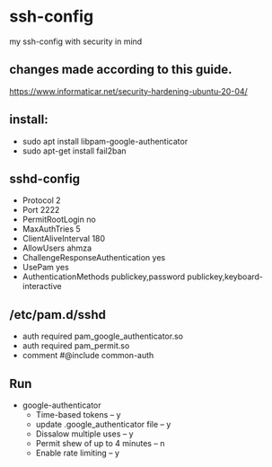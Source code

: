 # ssh-config
my ssh-config with security in mind

## changes made according to this guide.
https://www.informaticar.net/security-hardening-ubuntu-20-04/

## install:
* sudo apt install libpam-google-authenticator
* sudo apt-get install fail2ban

## sshd-config
* Protocol 2
* Port 2222
* PermitRootLogin no
* MaxAuthTries 5
* ClientAliveInterval 180
* AllowUsers ahmza
* ChallengeResponseAuthentication yes
* UsePam yes
* AuthenticationMethods publickey,password publickey,keyboard-interactive

## /etc/pam.d/sshd
* auth required pam_google_authenticator.so
* auth required pam_permit.so
* comment #@include common-auth

## Run
* google-authenticator
  * Time-based tokens – y
  * update .google_authenticator file – y
  * Dissalow multiple uses – y
  * Permit shew of up to 4 minutes – n
  * Enable rate limiting – y
